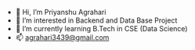 - 👋 Hi, I’m Priyanshu Agrahari
- 👀 I’m interested in Backend and Data Base Project
- 🌱 I’m currently learning B.Tech in CSE (Data Science)
- 📫 agrahari3439@gmail.com

<!---
agrahari3439/agrahari3439 is a ✨ special ✨ repository because its `README.md` (this file) appears on your GitHub profile.
You can click the Preview link to take a look at your changes.
--->
